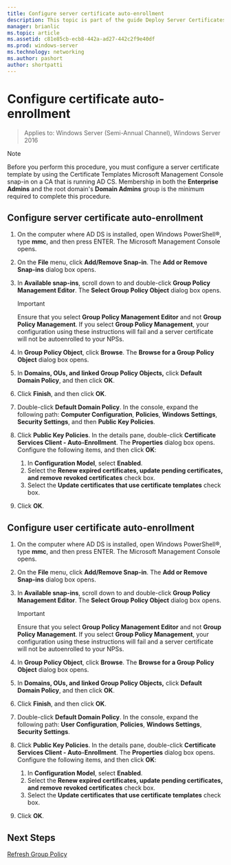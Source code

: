```yaml
---
title: Configure server certificate auto-enrollment
description: This topic is part of the guide Deploy Server Certificates for 802.1X Wired and Wireless Deployments
manager: brianlic
ms.topic: article
ms.assetid: c81e85cb-ecb8-442a-ad27-442c2f9e40df
ms.prod: windows-server
ms.technology: networking
ms.author: pashort
author: shortpatti
---
```

# Configure certificate auto-enrollment

>Applies to: Windows Server (Semi-Annual Channel), Windows Server 2016

> [!NOTE]
> Before you perform this procedure, you must configure a server certificate template by using the Certificate Templates Microsoft Management Console snap-in on a CA that is running AD CS.
Membership in both the **Enterprise Admins** and the root domain's **Domain Admins** group is the minimum required to complete this procedure.

## Configure server certificate auto-enrollment

1. On the computer where AD DS is installed, open Windows PowerShell&reg;, type **mmc**, and then press ENTER. The Microsoft Management Console opens.
2. On the **File** menu, click **Add/Remove Snap-in**. The **Add or Remove Snap-ins** dialog box opens.
3. In **Available snap-ins**, scroll down to and double-click **Group Policy Management Editor**. The **Select Group Policy Object** dialog box opens.

     > [!IMPORTANT]
     > Ensure that you select **Group Policy Management Editor** and not **Group Policy Management**. If you select **Group Policy Management**, your configuration using these instructions will fail and a server certificate will not be autoenrolled to your NPSs.

4. In **Group Policy Object**, click **Browse**. The **Browse for a Group Policy Object** dialog box opens.
5. In **Domains, OUs, and linked Group Policy Objects,** click **Default Domain Policy**, and then click **OK**.
6. Click **Finish**, and then click **OK**.
7. Double-click **Default Domain Policy**. In the console, expand the following path: **Computer Configuration**, **Policies**, **Windows Settings**, **Security Settings**, and then **Public Key Policies**.
8. Click **Public Key Policies**. In the details pane, double-click **Certificate Services Client - Auto-Enrollment**. The **Properties** dialog box opens. Configure the following items, and then click **OK**:

     1. In **Configuration Model**, select **Enabled**.
     2. Select the **Renew expired certificates, update pending certificates, and remove revoked certificates** check box.
     3. Select the **Update certificates that use certificate templates** check box.

9. Click **OK**.

## Configure user certificate auto-enrollment

1. On the computer where AD DS is installed, open Windows PowerShell&reg;, type **mmc**, and then press ENTER. The Microsoft Management Console opens.
2. On the **File** menu, click **Add/Remove Snap-in**. The **Add or Remove Snap-ins** dialog box opens.
3. In **Available snap-ins**, scroll down to and double-click **Group Policy Management Editor**. The **Select Group Policy Object** dialog box opens.

     > [!IMPORTANT]
     > Ensure that you select **Group Policy Management Editor** and not **Group Policy Management**. If you select **Group Policy Management**, your configuration using these instructions will fail and a server certificate will not be autoenrolled to your NPSs.

4. In **Group Policy Object**, click **Browse**. The **Browse for a Group Policy Object** dialog box opens.
5. In **Domains, OUs, and linked Group Policy Objects,** click **Default Domain Policy**, and then click **OK**.
6. Click **Finish**, and then click **OK**.
7. Double-click **Default Domain Policy**. In the console, expand the following path: **User Configuration**, **Policies**, **Windows Settings**, **Security Settings**.
8. Click **Public Key Policies**. In the details pane, double-click **Certificate Services Client - Auto-Enrollment**. The **Properties** dialog box opens. Configure the following items, and then click **OK**:

     1. In **Configuration Model**, select **Enabled**.
     2. Select the **Renew expired certificates, update pending certificates, and remove revoked certificates** check box.
     3. Select the **Update certificates that use certificate templates** check box.

9. Click **OK**.

## Next Steps

[Refresh Group Policy](refresh-group-policy.md)
